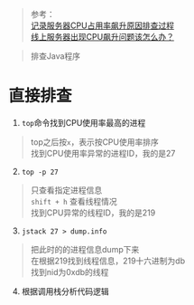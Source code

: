 > 参考：  
> [记录服务器CPU占用率飙升原因排查过程](https://zhuanlan.zhihu.com/p/315170484)  
> [线上服务器出现CPU飙升问题该怎么办？](https://zhuanlan.zhihu.com/p/76271596)  


> 排查Java程序  

# 直接排查

1. `top`命令找到CPU使用率最高的进程

> top之后按`x`，表示按CPU使用率排序  
> 找到CPU使用率异常的进程ID，我的是27  

2. `top -p 27`

> 只查看指定进程信息  
> `shift + h` 查看线程情况  
> 找到CPU异常的线程ID，我的是219  

3. `jstack 27 > dump.info`

> 把此时的的进程信息dump下来  
> 在根据219找到线程信息，219十六进制为db  
> 找到nid为0xdb的线程  

4. 根据调用栈分析代码逻辑